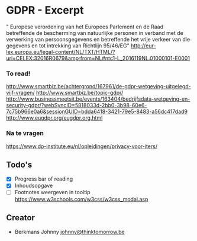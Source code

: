 # GDPR - Excerpt
" Europese verordening van het Europees Parlement en de Raad betreffende de bescherming van natuurlijke personen in verband met de verwerking van persoonsgegevens en betreffende het vrije verkeer van die gegevens en tot intrekking van Richtlijn 95/46/EG"
http://eur-lex.europa.eu/legal-content/NL/TXT/HTML/?uri=CELEX:32016R0679&amp;from=NL#ntc1-L_2016119NL.01000101-E0001


### To read!
http://www.smartbiz.be/achtergrond/167961/de-gdpr-wetgeving-uitgelegd-vijf-vragen/
http://www.smartbiz.be/topic-gdpr/
http://www.businessmeetsit.be/events/163404/bedrijfsdata-wetgeving-en-security-gdpr/?webSyncID=5818033d-2bb0-3b98-60e6-7c75b966e0a6&sessionGUID=bdda6418-3421-79e5-8483-a56dc417dad9
http://www.eugdpr.org/eugdpr.org.html
### Na te vragen
https://www.dp-institute.eu/nl/opleidingen/privacy-voor-iters/

## Todo's
- [x] Progress bar of reading
- [x] Inhoudsopgave
- [ ] Footnotes weergeven in tooltip
https://www.w3schools.com/w3css/w3css_modal.asp

## Creator
- Berkmans Johnny <johnny@thinktomorrow.be>
